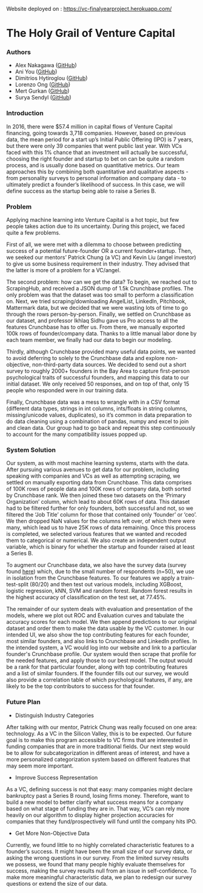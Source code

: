 Website deployed on :  https://vc-finalyearproject.herokuapp.com/
# The Holy Grail of Venture Capital

### Authors

* Alex Nakagawa ([GitHub](https://github.com/alexnakagawa/))
* Ani You ([GitHub](https://github.com/Annyou/))
* Dimitrios Hytiroglou ([GitHub](https://github.com/DimitriosHytiroglou))
* Lorenzo Ong ([GitHub](https://github.com/Lorenzowy))
* Mert Gurkan ([GitHub](https://github.com/mgurkan/))
* Surya Sendyl ([GitHub](https://github.com/ssendyl/))

### Introduction

In 2016, there were $57.4 million in capital flows of Venture Capital financing, going towards 3,718 companies. However, based on previous data, the mean period for a start up’s Initial Public Offering (IPO) is 7 years, but there were only 39 companies that went public last year. With VCs faced with this 1% chance that an investment will actually be successful, choosing the right founder and startup to bet on can be quite a random process, and is usually done based on quantitative metrics. Our team approaches this by combining both quantitative and qualitative aspects - from personality surveys to personal information and company data - to ultimately predict a founder’s likelihood of success. In this case, we will define success as the startup being able to raise a Series B.

### Problem

Applying machine learning into Venture Capital is a hot topic, but few people takes action due to its uncertainty. During this project, we faced quite a few problems.

First of all, we were met with a dilemma to choose between predicting success of a potential future-founder OR a current founder+startup. Then, we seeked our mentors’ Patrick Chung (a VC) and Kevin Liu (angel investor) to give us some business requirement in their industry. They advised that the latter is more of a problem for a VC/angel.

The second problem: how can we get the data? To begin, we reached out to ScrapingHub, and received a JSON dump of 1.5k Crunchbase profiles. The only problem was that the dataset was too small to perform a classification on. Next, we tried scraping/downloading AngelList, LinkedIn, Pitchbook, Mattermark data, but we decided that we were wasting lots of time to go through the rows person-by-person. Finally, we settled on Crunchbase as our dataset, and professor Ikhlaq Sidhu gave us Pro access to all the features Crunchbase has to offer us. From there, we manually exported 100k rows of founder/company data. Thanks to a little manual labor done by each team member, we finally had our data to begin our modeling.

Thirdly, although Crunchbase provided many useful data points, we wanted to avoid deferring to solely to the Crunchbase data and explore non-objective, non-third-party data sources. We decided to send out a short survey to roughly 2000+ founders in the Bay Area to capture first-person psychological traits of successful founders, and mapping this data to our initial dataset. We only received 50 responses, and on top of that, only 15 people who responded were in our training data.

Finally, Crunchbase data was a mess to wrangle with in a CSV format (different data types, strings in int columns, ints/floats in string columns, missing/unicode values, duplicates), so it’s common in data preparation to do data cleaning using a combination of pandas, numpy and excel to join and clean data. Our group had to go back and repeat this step continuously to account for the many compatibility issues popped up.

### System Solution

Our system, as with most machine learning systems, starts with the data. After pursuing various avenues to get data for our problem, including speaking with companies and VCs as well as attempting scraping, we settled on manually exporting data from Crunchbase. This data comprises of 100K rows of people data and 100K rows of company data, both sorted by Crunchbase rank. We then joined these two datasets on the ‘Primary Organization’ column, which lead to about 60K rows of data. This dataset had to be filtered further for only founders, both successful and not, so we filtered the ‘Job Title’ column for those that contained only ‘founder’ or ‘ceo’. We then dropped NaN values for the columns left over, of which there were many, which lead us to have 25K rows of data remaining. 
Once this process is completed, we selected various features that we wanted and recoded them to categorical or numerical. We also create an independent output variable, which is binary for whether the startup and founder raised at least a Series B. 

To augment our Crunchbase data, we also have the survey data (survey found [here](https://docs.google.com/forms/u/2/d/1DcAkYxIK-FKCca9QU1IUp80HT_FGaa321XhHeN6Zoq8/edit?usp=drive_web)) which, due to the small number of respondents (n=50), we use in isolation from the Crunchbase features.
To our features we apply a train-test-split (80/20) and then test out various models, including XGBoost, logistic regression, kNN, SVM and random forest. Random forest results in the highest accuracy of classification on the test set, at 77.45%.

The remainder of our system deals with evaluation and presentation of the models, where we plot out ROC and Evaluation curves and tabulate the accuracy scores for each model. We then append predictions to our original dataset and order them to make the data usable by the VC customer. In our intended UI, we also show the top contributing features for each founder, most similar founders, and also links to Crunchbase and LinkedIn profiles. 
In the intended system, a VC would log into our website and link to a particular founder's Crunchbase profile. Our system would then scrape that profile for the needed features, and apply those to our best model. The output would be a rank for that particular founder, along with top contributing features and a list of similar founders. If the founder fills out our survey, we would also provide a correlation table of which psychological features, if any, are likely to be the top contributors to success for that founder.

### Future Plan

* Distinguish Industry Categories

After talking with our mentor, Patrick Chung was really focused on one area: technology. As a VC in the Silicon Valley, this is to be expected. Our future goal is to make this program accessible to VC firms that are interested in funding companies that are in more traditional fields. Our next step would be to allow for subcategorization in different areas of interest, and have a more personalized categorization system based on different features that may seem more important. 

* Improve Success Representation

As a VC, defining success is not that easy: many companies might declare bankruptcy past a Series B round, losing firms money. Therefore, want to build a new model to better clarify what success means for a company based on what stage of funding they are in. That way, VC’s can rely more heavily on our algorithm to display higher projection accuracies for companies that they fund/prospectively will fund until the company hits IPO.

* Get More Non-Objective Data

Currently, we found little to no highly correlated characteristic features to a founder’s success. It might have been the small size of our survey data, or asking the wrong questions in our survey. From the limited survey results we possess, we found that many people highly evaluate themselves for success, making the survey results null from an issue in self-confidence. To make more meaningful characteristic data, we plan to redesign our survey questions or extend the size of our data.

